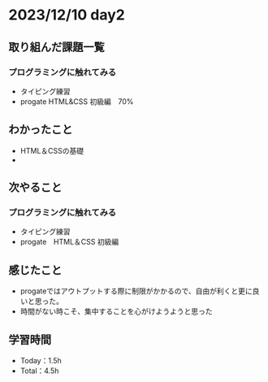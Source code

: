 # 2023/12/10 day2

## 取り組んだ課題一覧
### プログラミングに触れてみる
  - タイピング練習
  - progate HTML&CSS 初級編　70%

## わかったこと
  - HTML＆CSSの基礎
  - 
    

## 次やること
### プログラミングに触れてみる
  - タイピング練習
  - progate　HTML＆CSS 初級編

## 感じたこと
  - progateではアウトプットする際に制限がかかるので、自由が利くと更に良いと思った。
  - 時間がない時こそ、集中することを心がけようようと思った
    

## 学習時間
  - Today：1.5h
  - Total：4.5h
